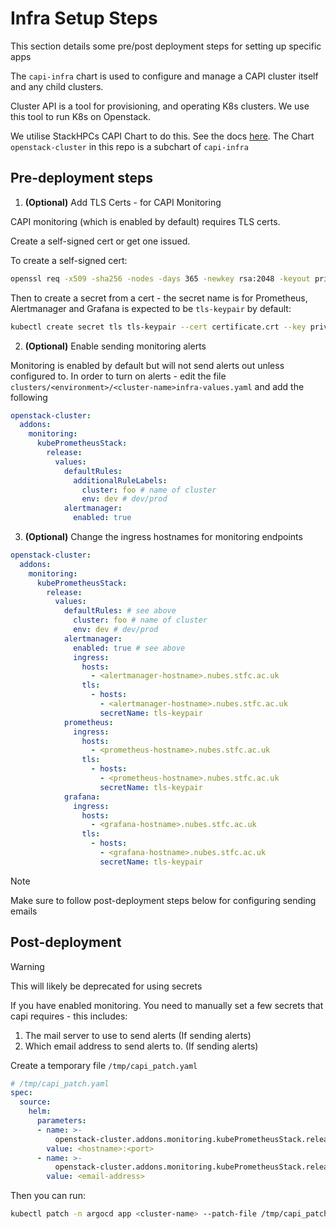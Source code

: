 # Infra Setup Steps

This section details some pre/post deployment steps for setting up specific apps

The `capi-infra` chart is used to configure and manage a CAPI cluster itself and any child clusters.  

Cluster API is a tool for provisioning, and operating K8s clusters. We use this tool to run K8s on Openstack. 

We utilise StackHPCs CAPI Chart to do this. See the docs [here](https://github.com/stackhpc/capi-helm-charts). The Chart `openstack-cluster` in this repo is a subchart of `capi-infra`

## Pre-deployment steps

1. **(Optional)** Add TLS Certs - for CAPI Monitoring

CAPI monitoring (which is enabled by default) requires TLS certs. 

Create a self-signed cert or get one issued. 

To create a self-signed cert:

```bash
openssl req -x509 -sha256 -nodes -days 365 -newkey rsa:2048 -keyout privateKey.key -out certificate.crt
```

Then to create a secret from a cert - the secret name is for Prometheus, Alertmanager and Grafana is expected to be `tls-keypair` by default:

```bash
kubectl create secret tls tls-keypair --cert certificate.crt --key privateKey.key -n monitoring-system
```


2. **(Optional)** Enable sending monitoring alerts

Monitoring is enabled by default but will not send alerts out unless configured to. 
In order to turn on alerts - edit the file `clusters/<environment>/<cluster-name>infra-values.yaml` and add the following

```yaml
openstack-cluster:
  addons:
    monitoring:
      kubePrometheusStack:
        release:
          values:
            defaultRules:
              additionalRuleLabels:
                cluster: foo # name of cluster
                env: dev # dev/prod
            alertmanager:
              enabled: true
```


3. **(Optional)** Change the ingress hostnames for monitoring endpoints

```yaml
openstack-cluster:
  addons:
    monitoring:
      kubePrometheusStack:
        release:
          values:
            defaultRules: # see above
              cluster: foo # name of cluster
              env: dev # dev/prod
            alertmanager:
              enabled: true # see above
              ingress:
                hosts:
                  - <alertmanager-hostname>.nubes.stfc.ac.uk
                tls:
                  - hosts: 
                    - <alertmanager-hostname>.nubes.stfc.ac.uk
                    secretName: tls-keypair
            prometheus:
              ingress:
                hosts:
                  - <prometheus-hostname>.nubes.stfc.ac.uk
                tls:
                  - hosts: 
                    - <prometheus-hostname>.nubes.stfc.ac.uk
                    secretName: tls-keypair
            grafana:
              ingress:
                hosts:
                  - <grafana-hostname>.nubes.stfc.ac.uk
                tls:
                  - hosts: 
                    - <grafana-hostname>.nubes.stfc.ac.uk
                    secretName: tls-keypair
``` 

> [!NOTE]
> Make sure to follow post-deployment steps below for configuring sending emails


## Post-deployment

> [!WARNING]
> This will likely be deprecated for using secrets

If you have enabled monitoring. You need to manually set a few secrets that capi requires - this includes: 

1. The mail server to use to send alerts (If sending alerts)
2. Which email address to send alerts to. (If sending alerts)

Create a temporary file `/tmp/capi_patch.yaml`

```yaml
# /tmp/capi_patch.yaml
spec:
  source:
    helm:
      parameters:
      - name: >-
          openstack-cluster.addons.monitoring.kubePrometheusStack.release.values.alertmanager.config.global.smtp_smarthost
        value: <hostname>:<port>
      - name: >-
          openstack-cluster.addons.monitoring.kubePrometheusStack.release.values.alertmanager.config.receivers[1].email_configs[0].to
        value: <email-address>
```

Then you can run: 
```bash
kubectl patch -n argocd app <cluster-name> --patch-file /tmp/capi_patch.yaml --type merge
```
 
